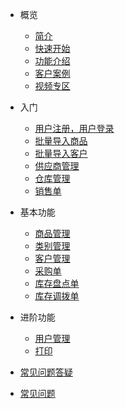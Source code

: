 <!-- docs/_sidebar.md -->
* 概览
    * [简介](README.md)
    * [快速开始](pages/快速开始.md)
    * [功能介绍](pages/功能介绍.md)  <!-- 基本界面，一些截图 -->
    * [客户案例](pages/客户案例.md) <!-- 甘肃德力西 使用全流程 -->
    * [视频专区](pages/视频专区.md)
* 入门   
    * [用户注册，用户登录](pages/用户注册用户登录.md)
    * [批量导入商品](pages/批量导入商品.md)
    * [批量导入客户](pages/批量导入客户.md)
    * [供应商管理](pages/供应商管理.md)
    * [仓库管理](pages/仓库管理.md)
    * [销售单](pages/销售单.md) 

* 基本功能
    * [商品管理](pages/商品管理.md)
    * [类别管理](pages/类别管理.md)
    * [客户管理](pages/客户管理.md)
    * [采购单](pages/采购单.md)
    * [库存盘点单](pages/库存盘点单.md)
    * [库存调拨单](pages/库存调拨单.md)
    
* 进阶功能
    * [用户管理](pages/用户管理.md)
    * [打印](pages/打印.md)

* [常见问题答疑](pages/常见问题答疑.md)

* [常见问题](not_use/import_sku.md)

